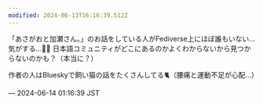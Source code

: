 ```yaml
---
modified: 2024-06-13T16:16:39.512Z
---
```


<p>「あさがおと加瀬さん。」のお話をしている人がFediverse上にほぼ誰もいない…気がする…😶‍🌫️ 日本語コミュニティがどこにあるのかよくわからないから見つからないのかも？（本当に？）</p><p>作者の人はBlueskyで飼い猫の話をたくさんしてる🐈（腰痛と運動不足が心配…）</p>

&mdash; 2024-06-14 01:16:39 JST

<!-- Original URL: https://mastodon.social/@sakuramochi0/112610207302112830-->
